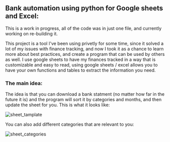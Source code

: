 ## Bank automation using python for Google sheets and Excel:

This is a work in progress, all of the code was in just one file, and currently working on re-building it.

This project is a tool I've been using privetly for some time, since it solved a lot of my issues with finance tracking, and now I took it as a chance to learn more about best practices, and create a program that can be used by others as well.
I use google sheets to have my finances tracked in a way that is customizable and easy to read, using google sheets / excel allows you to have your own functions and tables to extract the information you need.

### The main idea:
The idea is that you can download a bank statment (no matter how far in the future it is) and the program will sort it by categories and months, and then update the sheet for you.
This is what it looks like:

![sheet_tamplate](https://github.com/user-attachments/assets/dcadf5d3-3a13-420c-8a6b-0ba19e6c419c)


You can also add different categories that are relevant to you:

![sheet_categories](https://github.com/user-attachments/assets/74b5d588-9297-432c-bf0b-fe8526751833)
